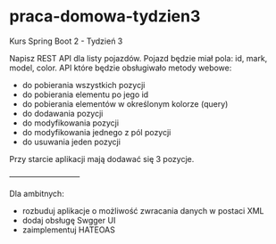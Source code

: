 # praca-domowa-tydzien3
Kurs Spring Boot 2 - Tydzień 3

Napisz REST API dla listy pojazdów. Pojazd będzie miał pola: id, mark, model, color.
API które będzie obsługiwało metody webowe:

<ul>
  <li>do pobierania wszystkich pozycji</li>
  <li>do pobierania elementu po jego id</li>
  <li>do pobierania elementów w określonym kolorze (query)</li>
  <li>do dodawania pozycji</li>
  <li>do modyfikowania pozycji</li>
  <li>do modyfikowania jednego z pól pozycji</li>
  <li>do usuwania jeden pozycji</li>
</ul>
Przy starcie aplikacji mają dodawać się 3 pozycje.<br>

—————————

Dla ambitnych:<br>

<ul>
  <li>rozbuduj aplikacje o możliwość zwracania danych w postaci XML</li>
  <li>dodaj obsługę Swgger UI</li>
  <li>zaimplementuj HATEOAS</li>
</ul>
